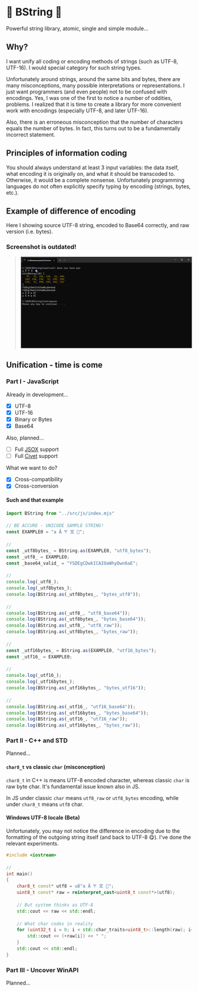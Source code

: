 # 🔮 BString 🔮

Powerful string library, atomic, single and simple module...

## Why?

I want unify all coding or encoding methods of strings (such as UTF-8, UTF-16). I would special category for such string types.

Unfortunately around strings, around the same bits and bytes, there are many misconceptions, many possible interpretations or representations. I just want programmers (and even people) not to be confused with encodings. Yes, I was one of the first to notice a number of oddities, problems. I realized that it is time to create a library for more convenient work with encodings (especially UTF-8, and later UTF-16).

Also, there is an erroneous misconception that the number of characters equals the number of bytes. In fact, this turns out to be a fundamentally incorrect statement.

## Principles of information coding

You should always understand at least 3 input variables: the data itself, what encoding it is originally on, and what it should be transcoded to. Otherwise, it would be a complete nonsense. Unfortunately programming languages do not often explicitly specify typing by encoding (strings, bytes, etc.).

## Example of difference of encoding

Here I showing source UTF-8 string, encoded to Base64 correctly, and raw version (i.e. bytes).

### Screenshot is outdated!

> ![Typical](./img/typical.png)

## Unification - time is come

### Part I - JavaScript

Already in development...

- [x] UTF-8
- [x] UTF-16
- [x] Binary or Bytes
- [x] Base64

Also, planned...

- [ ] Full [JSOX](https://github.com/d3x0r/JSOX.git) support
- [ ] Full [Civet](https://github.com/DanielXMoore/Civet) support

What we want to do?

- [x] Cross-compatibility
- [x] Cross-conversion

#### Such and that example

```js
import BString from "../src/js/index.mjs"

// BE ACCURE - UNICODE SAMPLE STRING!
const EXAMPLE0 = "a Ā 𐀀 文 🦄";

//
const _utf8bytes_ = BString.as(EXAMPLE0, "utf8_bytes");
const _utf8_ = EXAMPLE0;
const _base64_valid_ = "YSDEgCDwkICAIOaWhyDwn6aE";

//
console.log(_utf8_);
console.log(_utf8bytes_);
console.log(BString.as(_utf8bytes_, "bytes_utf8"));

//
console.log(BString.as(_utf8_, "utf8_base64"));
console.log(BString.as(_utf8bytes_, "bytes_base64"));
console.log(BString.as(_utf8_, "utf8_raw"));
console.log(BString.as(_utf8bytes_, "bytes_raw"));

//
const _utf16bytes_ = BString.as(EXAMPLE0, "utf16_bytes");
const _utf16_ = EXAMPLE0;

//
console.log(_utf16_);
console.log(_utf16bytes_);
console.log(BString.as(_utf16bytes_, "bytes_utf16"));

//
console.log(BString.as(_utf16_, "utf16_base64"));
console.log(BString.as(_utf16bytes_, "bytes_base64"));
console.log(BString.as(_utf16_, "utf16_raw"));
console.log(BString.as(_utf16bytes_, "bytes_raw"));
```

### Part II - C++ and STD

Planned...

#### `char8_t` vs classic `char` (misconception)

`char8_t` in C++ is means UTF-8 encoded character, whereas classic `char` is raw byte char. It's fundamental issue known also in JS.

In JS under classic `char` means `utf8_raw` or `utf8_bytes` encoding, while under `char8_t` means `utf8` char.

#### Windows UTF-8 locale (Beta)

Unfortunately, you may not notice the difference in encoding due to the formatting of the outgoing string itself (and back to UTF-8 😋). I've done the relevant experiments.

```cpp
#include <iostream>

//
int main()
{
    char8_t const* utf8 = u8"a Ā 𐀀 文 🦄";
    uint8_t const* raw = reinterpret_cast<uint8_t const*>(utf8);
    
    // But system thinks as UTF-8
    std::cout << raw << std::endl;

    // What char codes in reality
    for (uint32_t i = 0; i < std::char_traits<uint8_t>::length(raw); i++) {
        std::cout << (+raw[i]) << " ";
    }
    std::cout << std::endl;
}
```

### Part III - Uncover WinAPI

Planned...
